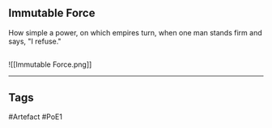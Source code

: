 ## Immutable Force
How simple a power, on which empires turn,
when one man stands firm and says, "I refuse."
##
![[Immutable Force.png]]

---
## Tags
#Artefact
#PoE1